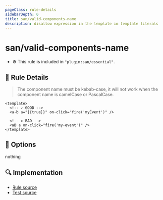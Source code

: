 ```yaml
---
pageClass: rule-details
sidebarDepth: 0
title: san/valid-components-name
description: disallow expression in the template in template literals
---
```

# san/valid-components-name
- :gear: This rule is included in `"plugin:san/essential"`.

## :book: Rule Details
> The component name must be kebab-case, it will not work when the component name is camelCase or PascalCase.

<eslint-code-block :rules="{'san/valid-components-name': ['error']}">

```vue
<template>
  <!-- ✓ GOOD -->
  <a-b a="{{true}}" on-click="fire('myEvent')" />

  <!-- ✗ BAD -->
  <aB a on-click="fire('my-event')" />
</template>
```

</eslint-code-block>

## :wrench: Options
nothing

## :mag: Implementation

- [Rule source](https://github.com/ecomfe/eslint-plugin-san/blob/master/lib/rules/valid-components-name.js)
- [Test source](https://github.com/ecomfe/eslint-plugin-san/blob/master/tests/lib/rules/valid-components-name.js)
